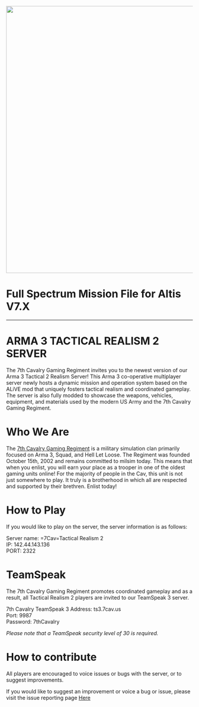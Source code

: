 <p align="center">
    <img src="https://7cav.us/proxy.php?image=https%3A%2F%2Fi.imgur.com%2FS5D8WuM.png&hash=a05014e6b7eae1a1ca80fb6b31f65dbd" width="720">
</p>

# Full Spectrum Mission File for Altis V7.X
---

# ARMA 3 TACTICAL REALISM 2 SERVER

The 7th Cavalry Gaming Regiment invites you to the newest version of our Arma 3 Tactical 2 Realism Server! This Arma 3 co-operative multiplayer server newly hosts a dynamic mission and operation system based on the ALiVE mod that uniquely fosters tactical realism and coordinated gameplay. The server is also fully modded to showcase the weapons, vehicles, equipment, and materials used by the modern US Army and the 7th Cavalry Gaming Regiment.

# Who We Are

The [7th Cavalry Gaming Regiment](https://7cav.us/) is a military simulation clan primarily focused on Arma 3, Squad, and Hell Let Loose. The Regiment was founded October 15th, 2002 and remains committed to milsim today. This means that when you enlist, you will earn your place as a trooper in one of the oldest gaming units online! For the majority of people in the Cav, this unit is not just somewhere to play. It truly is a brotherhood in which all are respected and supported by their brethren. Enlist today!

# How to Play

If you would like to play on the server, the server information is as follows:

<p>Server name: =7Cav=Tactical Realism 2<br>
IP: 142.44.143.136<br>
PORT: 2322
</p>

# TeamSpeak

The 7th Cavalry Gaming Regiment promotes coordinated gameplay and as a result, all Tactical Realism 2 players are invited to our TeamSpeak 3 server.

<p>7th Cavalry TeamSpeak 3 Address: ts3.7cav.us<br>
Port: 9987<br>
Password: 7thCavalry
</p>

*Please note that a TeamSpeak security level of 30 is required.*

# How to contribute

All players are encouraged to voice issues or bugs with the server, or to suggest improvements. 

If you would like to suggest an improvement or voice a bug or issue, please visit the issue reporting page [Here](https://github.com/7CavArma3Dev/7Cav-Alive-Altis/issues/new/choose)

